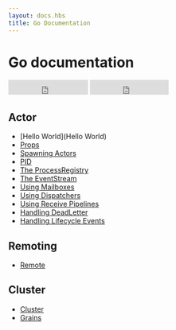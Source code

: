 ```yaml
---
layout: docs.hbs
title: Go Documentation
---
```

# Go documentation

<iframe src="https://ghbtns.com/github-btn.html?user=AsynkronIT&repo=protoactor-go&type=star&count=true&size=large" frameborder="0" scrolling="0" width="160px" height="30px"></iframe>
<iframe src="https://ghbtns.com/github-btn.html?user=AsynkronIT&repo=protoactor-go&type=fork&count=true&size=large" frameborder="0" scrolling="0" width="158px" height="30px"></iframe>

## Actor
- [Hello World](Hello World)
- [Props](props)
- [Spawning Actors](spawn)
- [PID](PID)
- [The ProcessRegistry](processregistry)
- [The EventStream](eventstream)
- [Using Mailboxes](mailboxes)
- [Using Dispatchers](dispatchers)
- [Using Receive Pipelines](receive-pipeline)
- [Handling DeadLetter](deadletter)
- [Handling Lifecycle Events](lifecycle-events)

## Remoting
- [Remote](remote)

## Cluster
- [Cluster](cluster)
- [Grains](grains)